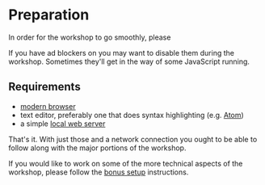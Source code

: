 # Preparation

In order for the workshop to go smoothly, please

If you have ad blockers on you may want to disable them during the workshop. Sometimes they'll get in the way of some JavaScript running.

## Requirements

- [modern browser](browser.md)
- text editor, preferably one that does syntax highlighting (e.g. [Atom](https://atom.io/))
- a simple [local web server](web-server.md)

That's it. With just those and a network connection you ought to be able to follow along with the major portions of the workshop.

If you would like to work on some of the more technical aspects of the workshop, please follow the [bonus setup](bonus-setup.md) instructions.
